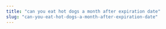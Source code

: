 ```yaml
---
title: "can you eat hot dogs a month after expiration date"
slug: "can-you-eat-hot-dogs-a-month-after-expiration-date"
---
```


